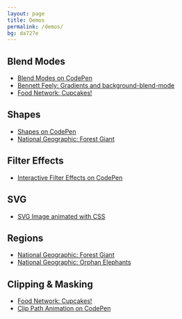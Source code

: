 ```yaml
---
layout: page
title: Demos
permalink: /demos/
bg: da727e
---
```



## Blend Modes
 * [Blend Modes on CodePen][blendmodes-codepen]
 * [Bennett Feely: Gradients and background-blend-mode][bennettfeely]
 * [Food Network: Cupcakes!][cupcakes]

## Shapes
 * [Shapes on CodePen][shapes-codepen]
 * [National Geographic: Forest Giant][forest-giant]

## Filter Effects
 * [Interactive Filter Effects on CodePen][filters-codepen]

## SVG
 * [SVG Image animated with CSS][svg-codepen]

## Regions
 * [National Geographic: Forest Giant][forest-giant]
 * [National Geographic: Orphan Elephants][orphan-elephants]

## Clipping & Masking
 * [Food Network: Cupcakes!][cupcakes]
 * [Clip Path Animation on CodePen][clippath-codepen]


[blendmodes-codepen]: http://codepen.io/adobe/pen/iAunb
[bennettfeely]: http://bennettfeely.com/gradients/
[shapes-codepen]: http://codepen.io/adobe/pen/Brtdz
[forest-giant]: http://webplatform.adobe.com/Demo-for-National-Geographic-Forest-Giant/browser/src/
[orphan-elephants]: http://webplatform.adobe.com/Demo-for-National-Geographic-Orphan-Elephants
[filters-codepen]: http://codepen.io/adobe/pen/KyEpe
[svg-codepen]: http://codepen.io/miukimiu/pen/Igouf
[cupcakes]: http://webplatform.adobe.com/Demo-for-Food-Network-Cupcakes/src/#page/view-cover
[clippath-codepen]: http://codepen.io/mariosmaselli/pen/qxnpw